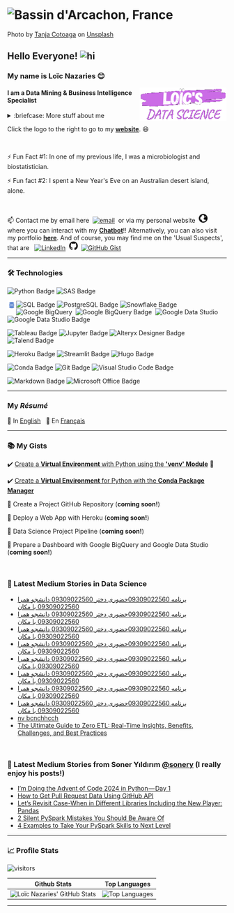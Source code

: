 # ![Bassin d'Arcachon, France](https://raw.githubusercontent.com/loic-nazaries/loic-nazaries/main/images/arcachon.jpg "Bassin d'Arcachon, France")

Photo by <a href="https://unsplash.com/@tarafuco?utm_source=unsplash&utm_medium=referral&utm_content=creditCopyText">Tanja Cotoaga</a> on <a href="https://unsplash.com/s/photos/arcachon?utm_source=unsplash&utm_medium=referral&utm_content=creditCopyText">Unsplash</a>

## Hello Everyone! <img alt="hi" width="26" src="https://user-images.githubusercontent.com/1303154/88677602-1635ba80-d120-11ea-84d8-d263ba5fc3c0.gif" />

### My name is Loïc Nazaries :blush:

[<img alt="Loïc's Data Science Logo" align="right" width="200" src="https://raw.githubusercontent.com/loic-nazaries/loic-nazaries/main/images/logo-dark.png" />][website]

#### I am a **Data Mining** & **Business Intelligence** Specialist

<details>
  <summary>
    :briefcase: More stuff about me
  </summary>

> I am a **Data Specialist** with over 10 years of experience in the fields of biostatistics, data exploration (**Data Mining**) and **Machine Learning**. I am passionate about the whole **data life cycle**, from modelling a database to its use in the field of **Business Intelligence** through the creation of simple and impactful visuals such as **dashboards**. Thus, **exploratory data analysis** has the potential to strengthen a faster and more clever decision-making process.

</details>

Click the logo to the right to go to my [**website**](https://loicnazaries.com "Website"). :smile:

&nbsp;

⚡ Fun Fact #1: In one of my previous life, I was a microbiologist and biostatistician.

⚡ Fun fact #2: I spent a New Year's Eve on an Australian desert island, alone.

&nbsp;

:mailbox: Contact me by email here&nbsp;
[![email](https://img.shields.io/badge/-loicnazaries.datascience-red?style=plastic&labelColor=red&logo=gmail&logoColor=white)][email]&nbsp;
or via my personal website&nbsp;
[<img alt="Loïc's Data Science" width="20" src="https://raw.githubusercontent.com/iconic/open-iconic/master/svg/globe.svg" />][contact_website]&nbsp;
where you can interact with my <u>**Chatbot**</u>!!
Alternatively, you can also visit my portfolio [**here**](https://loic-nazaries.github.io/loic-nazaries-portfolio "Loïc Nazaries’ Data Science Portfolio").
And of course, you may find me on the 'Usual Suspects', that are &nbsp;
[<img alt="LinkedIn" width="20" src="https://i.imgur.com/OQUXwNp.jpeg" />][linkedin]&nbsp;
[<img alt="GitHub" width="20" src="https://raw.githubusercontent.com/github/explore/78df643247d429f6cc873026c0622819ad797942/topics/github/github.png" />][github]&nbsp;
[<img alt="GitHub Gist" width="60" src="https://img.shields.io/badge/-Gist-black?style=plastic&labelColor=black&logo=github&logoColor=white" />][github_gist]

---

### :hammer_and_wrench: Technologies

<!-- TODO: Make technologies links takes you to repositories or tutorials -->

![Python Badge](https://img.shields.io/badge/-python-yellow?style=for-the-badge&labelColor=blue&logo=python&logoColor=white)
![SAS Badge](https://img.shields.io/badge/-sas-blue?style=for-the-badge&labelColor=black&logo=sas&logoColor=blue)

<img alt="SQL" align="left" width="20" src="https://raw.githubusercontent.com/github/explore/80688e429a7d4ef2fca1e82350fe8e3517d3494d/topics/sql/sql.png" />![SQL Badge](https://img.shields.io/badge/-sql-blue?style=for-the-badge)
![PostgreSQL Badge](https://img.shields.io/badge/-postgresql-blue?style=for-the-badge&labelColor=white&logo=postgresql&logoColor=blue)
![Snowflake Badge](https://img.shields.io/badge/-snowflake-66ccf4?style=for-the-badge&labelColor=white&logo=snowflake&logoColor=66ccf4)
&nbsp;<img alt="Google BigQuery" width="20" src="https://cdn.worldvectorlogo.com/logos/google-bigquery-logo-1.svg" />&nbsp;&nbsp;![Google BigQuery Badge](https://img.shields.io/badge/-google_bigquery-blue?style=for-the-badge&labelColor=blue&logo=google-big-query&logoColor=blue)
&nbsp;<img alt="Google Data Studio" width="20" src="https://cdn.worldvectorlogo.com/logos/google-data-studio.svg" />&nbsp;&nbsp;![Google Data Studio Badge](https://img.shields.io/badge/-google_data_studio-blue?style=for-the-badge&labelColor=red&logo=google-data-studio&logoColor=red)

![Tableau Badge](https://img.shields.io/badge/-tableau-grey?style=for-the-badge&labelColor=white&logo=tableau&logoColor=grey)
![Jupyter Badge](https://img.shields.io/badge/-jupyter-orange?style=for-the-badge&labelColor=white&logo=jupyter&logoColor=orange)
![Alteryx Designer Badge](https://img.shields.io/badge/-alteryx_designer-69aeea?style=for-the-badge&labelColor=black&logo=altery-designerx&logoColor=69aeea)
![Talend Badge](https://img.shields.io/badge/-talend-blue?style=for-the-badge&labelColor=black&logo=talend&logoColor=green)

![Heroku Badge](https://img.shields.io/badge/-heroku-purple?style=for-the-badge&labelColor=white&logo=heroku&logoColor=purple)
![Streamlit Badge](https://img.shields.io/badge/-streamlit-red?style=for-the-badge&labelColor=white&logo=streamlit&logoColor=red)
![Hugo Badge](https://img.shields.io/badge/-hugo-violet?style=for-the-badge&labelColor=black&logo=hugo&logoColor=violet)

![Conda Badge](https://img.shields.io/badge/-conda-green?style=for-the-badge&labelColor=black&logo=anaconda&logoColor=green)
![Git Badge](https://img.shields.io/badge/-git-red?style=for-the-badge&labelColor=black&logo=git&logoColor=red)
![Visual Studio Code Badge](https://img.shields.io/badge/-visual_studio_code-blue?style=for-the-badge&labelColor=white&logo=visual-studio-code&logoColor=blue)

![Markdown Badge](https://img.shields.io/badge/-markdown-black?style=for-the-badge&labelColor=white&logo=markdown&logoColor=black)
![Microsoft Office Badge](https://img.shields.io/badge/-microsoft_office-red?style=for-the-badge&labelColor=white&logo=microsoft-office&logoColor=red)

<!-- <img alt="Visual Studio Code" align="left" width="26" src="https://raw.githubusercontent.com/github/explore/80688e429a7d4ef2fca1e82350fe8e3517d3494d/topics/visual-studio-code/visual-studio-code.png" />
<img alt="Tableau" align="left" width="26" src="https://cdn.worldvectorlogo.com/logos/tableau-software.svg" />
<img alt="Google" align="left" width="26" src="https://cdn.jsdelivr.net/npm/simple-icons@v3/icons/google.svg" />
&nbsp; -->

---

### My *Résumé*

:paperclip: In [English](https://raw.githubusercontent.com/loic-nazaries/loic-nazaries/main/CV/CV_Nazaries.L_consultant_data_eng.pdf "English CV")
&nbsp;
:paperclip: En [Français](https://raw.githubusercontent.com/loic-nazaries/loic-nazaries/main/CV/CV_Nazaries.L_consultant_data_fr.pdf "CV en français")

---

### :books: My Gists

:heavy_check_mark: [Create a **Virtual Environment** with Python using the **'venv' Module**](https://gist.github.com/loic-nazaries/c25ce9f7b01b107573796b026522a3ad) :snake:

:heavy_check_mark: [Create a **Virtual Environment** for Python with the **Conda Package Manager**](https://gist.github.com/loic-nazaries/b18a908473935243fc23586f35d4bacc)

:red_circle: Create a Project GitHub Repository (**coming soon!**)

:red_circle: Deploy a Web App with Heroku (**coming soon!**)

:red_circle: Data Science Project Pipeline (**coming soon!**)

:red_circle: Prepare a Dashboard with Google BigQuery and Google Data Studio (**coming soon!**)

&nbsp;

### :newspaper: Latest Medium Stories in **Data Science**

<!-- MEDIUM-STORY-LIST:START -->
- [برنامه 09309022560حضوری
دختر 09309022560 دانشجو
همرا 09309022560 با مکان](https://medium.com/@mrymkylw0/%D8%A8%D8%B1%D9%86%D8%A7%D9%85%D9%87-09309022560%D8%AD%D8%B6%D9%88%D8%B1%DB%8C-%D8%AF%D8%AE%D8%AA%D8%B1-09309022560-%D8%AF%D8%A7%D9%86%D8%B4%D8%AC%D9%88-%D9%87%D9%85%D8%B1%D8%A7-09309022560-%D8%A8%D8%A7-%D9%85%DA%A9%D8%A7%D9%86-e1acc8fb5d49?source=rss------data_science-5)
- [برنامه 09309022560حضوری
دختر 09309022560 دانشجو
همرا 09309022560 با مکان](https://medium.com/@mrymkylw0/%D8%A8%D8%B1%D9%86%D8%A7%D9%85%D9%87-09309022560%D8%AD%D8%B6%D9%88%D8%B1%DB%8C-%D8%AF%D8%AE%D8%AA%D8%B1-09309022560-%D8%AF%D8%A7%D9%86%D8%B4%D8%AC%D9%88-%D9%87%D9%85%D8%B1%D8%A7-09309022560-%D8%A8%D8%A7-%D9%85%DA%A9%D8%A7%D9%86-7a6ddf214f60?source=rss------data_science-5)
- [برنامه 09309022560حضوری
دختر 09309022560 دانشجو
همرا 09309022560 با مکان](https://medium.com/@mrymkylw0/%D8%A8%D8%B1%D9%86%D8%A7%D9%85%D9%87-09309022560%D8%AD%D8%B6%D9%88%D8%B1%DB%8C-%D8%AF%D8%AE%D8%AA%D8%B1-09309022560-%D8%AF%D8%A7%D9%86%D8%B4%D8%AC%D9%88-%D9%87%D9%85%D8%B1%D8%A7-09309022560-%D8%A8%D8%A7-%D9%85%DA%A9%D8%A7%D9%86-68bd0cef0b3f?source=rss------data_science-5)
- [برنامه 09309022560حضوری
دختر 09309022560 دانشجو
همرا 09309022560 با مکان](https://medium.com/@mrymkylw0/%D8%A8%D8%B1%D9%86%D8%A7%D9%85%D9%87-09309022560%D8%AD%D8%B6%D9%88%D8%B1%DB%8C-%D8%AF%D8%AE%D8%AA%D8%B1-09309022560-%D8%AF%D8%A7%D9%86%D8%B4%D8%AC%D9%88-%D9%87%D9%85%D8%B1%D8%A7-09309022560-%D8%A8%D8%A7-%D9%85%DA%A9%D8%A7%D9%86-11eb2f38daa2?source=rss------data_science-5)
- [برنامه 09309022560حضوری
دختر 09309022560 دانشجو
همرا 09309022560 با مکان](https://medium.com/@mrymkylw0/%D8%A8%D8%B1%D9%86%D8%A7%D9%85%D9%87-09309022560%D8%AD%D8%B6%D9%88%D8%B1%DB%8C-%D8%AF%D8%AE%D8%AA%D8%B1-09309022560-%D8%AF%D8%A7%D9%86%D8%B4%D8%AC%D9%88-%D9%87%D9%85%D8%B1%D8%A7-09309022560-%D8%A8%D8%A7-%D9%85%DA%A9%D8%A7%D9%86-c9edf40d1136?source=rss------data_science-5)
- [برنامه 09309022560حضوری
دختر 09309022560 دانشجو
همرا 09309022560 با مکان](https://medium.com/@mrymkylw0/%D8%A8%D8%B1%D9%86%D8%A7%D9%85%D9%87-09309022560%D8%AD%D8%B6%D9%88%D8%B1%DB%8C-%D8%AF%D8%AE%D8%AA%D8%B1-09309022560-%D8%AF%D8%A7%D9%86%D8%B4%D8%AC%D9%88-%D9%87%D9%85%D8%B1%D8%A7-09309022560-%D8%A8%D8%A7-%D9%85%DA%A9%D8%A7%D9%86-5e5f01e80b56?source=rss------data_science-5)
- [برنامه 09309022560حضوری
دختر 09309022560 دانشجو
همرا 09309022560 با مکان](https://medium.com/@mrymkylw0/%D8%A8%D8%B1%D9%86%D8%A7%D9%85%D9%87-09309022560%D8%AD%D8%B6%D9%88%D8%B1%DB%8C-%D8%AF%D8%AE%D8%AA%D8%B1-09309022560-%D8%AF%D8%A7%D9%86%D8%B4%D8%AC%D9%88-%D9%87%D9%85%D8%B1%D8%A7-09309022560-%D8%A8%D8%A7-%D9%85%DA%A9%D8%A7%D9%86-f46bb4f91b7a?source=rss------data_science-5)
- [برنامه 09309022560حضوری
دختر 09309022560 دانشجو
همرا 09309022560 با مکان](https://medium.com/@mrymkylw0/%D8%A8%D8%B1%D9%86%D8%A7%D9%85%D9%87-09309022560%D8%AD%D8%B6%D9%88%D8%B1%DB%8C-%D8%AF%D8%AE%D8%AA%D8%B1-09309022560-%D8%AF%D8%A7%D9%86%D8%B4%D8%AC%D9%88-%D9%87%D9%85%D8%B1%D8%A7-09309022560-%D8%A8%D8%A7-%D9%85%DA%A9%D8%A7%D9%86-24d98fa87c72?source=rss------data_science-5)
- [nv bcnchhcch](https://medium.com/@mrymkylw0/nv-bcnchhcch-004f53ca2437?source=rss------data_science-5)
- [The Ultimate Guide to Zero ETL: Real-Time Insights, Benefits, Challenges, and Best Practices](https://blog.det.life/the-ultimate-guide-to-zero-etl-real-time-insights-benefits-challenges-and-best-practices-94cb294f219d?source=rss------data_science-5)
<!-- MEDIUM-STORY-LIST:END -->

&nbsp;

### :newspaper: Latest Medium Stories from **Soner Yıldırım** [@sonery](https://sonery.medium.com) (I really enjoy his posts!)

<!-- MEDIUM-STORY-LIST-SONERY:START -->
- [I’m Doing the Advent of Code 2024 in Python — Day 1](https://towardsdatascience.com/im-doing-the-advent-of-code-2024-in-python-day-1-8a9ea6ca6d3f?source=rss-2cf6b549448------2)
- [How to Get Pull Request Data Using GitHub API](https://towardsdatascience.com/how-to-get-pull-request-data-using-github-api-b91891cbd54c?source=rss-2cf6b549448------2)
- [Let’s Revisit Case-When in Different Libraries Including the New Player: Pandas](https://towardsdatascience.com/lets-revisit-case-when-in-different-libraries-including-the-new-player-pandas-8c4febb979ba?source=rss-2cf6b549448------2)
- [2 Silent PySpark Mistakes You Should Be Aware Of](https://towardsdatascience.com/2-silent-pyspark-mistakes-you-should-be-aware-of-de52c3a188c4?source=rss-2cf6b549448------2)
- [4 Examples to Take Your PySpark Skills to Next Level](https://towardsdatascience.com/4-examples-to-take-your-pyspark-skills-to-next-level-2a04cbe6e630?source=rss-2cf6b549448------2)
<!-- MEDIUM-STORY-LIST-SONERY:END -->

---

### :chart_with_upwards_trend: Profile Stats

![visitors](https://visitor-badge.glitch.me/badge?page_id=loic-nazaries.loic-nazaries)

| Github Stats                                                                                                                                                        | Top Languages                                                                                                                                                                                                                                                            |
| ------------------------------------------------------------------------------------------------------------------------------------------------------------------- | ------------------------------------------------------------------------------------------------------------------------------------------------------------------------------------------------------------------------------------------------------------------------ |
| ![Loïc Nazaries' GitHub Stats](https://github-readme-stats.vercel.app/api?username=loic-nazaries&count_private=true&theme=dracula&show_icons=true&hide_title=false) | ![Top Languages](https://github-readme-stats.vercel.app/api/top-langs/?username=loic-nazaries&exclude_repo=starter_repo,streamlit_heroku_example,awesome-markdown,jupyterlab-git,binder_test,my-first-binder,ipenywis,github-readme-stats&langs_count=10&layout=compact) |

---

<!-- links to social media accounts -->
[website]: https://www.loicnazaries.com "Loïc's Data Science"
[email]: mailto:loicnazaries.datascience@gmail.com "Google Mail"
[contact_website]: https://www.loicnazaries.com/#contact "Contact Me"
[linkedin]: https://www.linkedin.com/in/loic-nazaries "LinkedIn"
[github]: https://github.com/loic-nazaries "GitHub"
[github_gist]: https://gist.github.com/loic-nazaries "GitHub Gist"
